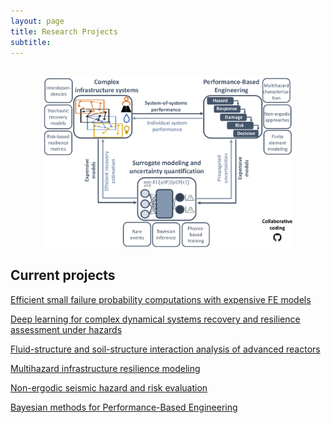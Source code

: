 ```yaml
---
layout: page
title: Research Projects
subtitle: 
---
```


<br />

<center><img style="float: center;" src="/img/AJ_Schem.pdf" width="400"></center>

## Current projects

[Efficient small failure probability computations with expensive FE models](Blogs/Small_Pf.md)
<br />

[Deep learning for complex dynamical systems recovery and resilience assessment under hazards](Blogs/DNN_CompSys.md)
<br />

[Fluid-structure and soil-structure interaction analysis of advanced reactors](Blogs/FSI_SSI.md)
<br />

[Multihazard infrastructure resilience modeling](Blogs/MH_res.md)
<br />

[Non-ergodic seismic hazard and risk evaluation](Blogs/Non_Ergodic.md)
<br />

[Bayesian methods for Performance-Based Engineering](Blogs/Bayes_PBE.md)
